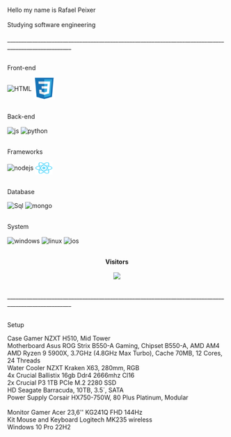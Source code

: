 <br>
Hello my name is Rafael Peixer<br>
<br>
Studying software engineering<br>
<br>
_____________________________________________________________________________________________________
<br>
<br>
  <p>Front-end<br></p>
<div>
  <img align="center" alt="HTML" width="50" src="https://cdn.jsdelivr.net/gh/devicons/devicon/icons/html5/html5-original.svg">    
  <img align="center" alt="CSS" width="50" src="https://raw.githubusercontent.com/devicons/devicon/master/icons/css3/css3-original.svg">
</div>
<br>
  <p>Back-end<br></p>
<div>
  <img align="center" alt="js" width="50" src="https://cdn.jsdelivr.net/gh/devicons/devicon/icons/javascript/javascript-original.svg">
  <img align="center" alt="python" width="50" src="https://cdn.jsdelivr.net/gh/devicons/devicon/icons/python/python-original.svg">
</div>
<br>
  <p>Frameworks<br></p>
<div>
  <img align="center" alt="nodejs" height="30" width="40" src="https://cdn.worldvectorlogo.com/logos/nodejs-icon.svg">
  <img align="center" alt="React" height="30" width="40" src="https://raw.githubusercontent.com/devicons/devicon/master/icons/react/react-original.svg">
</div>
<br>
  <p>Database<br></p>
<div>
  <img align="center" alt="Sql" height="30" width="40" src="https://cdn.jsdelivr.net/gh/devicons/devicon/icons/mysql/mysql-original-wordmark.svg">
  <img align="center" alt="mongo" height="30" width="40" src="https://cdn.jsdelivr.net/gh/devicons/devicon/icons/mongodb/mongodb-original.svg">

  
</div>
<br>
  <p>System<br></p>
<div>
  <img align="center" alt="windows" height="30" width="40" src="https://cdn.jsdelivr.net/gh/devicons/devicon/icons/windows8/windows8-original.svg">
  <img align="center" alt="linux" height="30" width="40" src="https://cdn.jsdelivr.net/gh/devicons/devicon/icons/linux/linux-original.svg">
  <img align="center" alt="ios" height="30" width="40" src="https://cdn.jsdelivr.net/gh/devicons/devicon/icons/apple/apple-original.svg">
</div>

<div align="center">
<br><p align="centre"><b>Visitors</b></p>  
<p align="center"><img align="center" src="https://profile-counter.glitch.me/{rafapeixer}/count.svg" /></p> 
<br>
</div>
_____________________________________________________________________________________________________
<br>
<br>
  <p>Setup<br></p>
<div>
Case Gamer NZXT H510, Mid Tower<br>
Motherboard Asus ROG Strix B550-A Gaming, Chipset B550-A, AMD AM4<br>
AMD Ryzen 9 5900X, 3.7GHz (4.8GHz Max Turbo), Cache 70MB, 12 Cores, 24 Threads<br>
Water Cooler NZXT Kraken X63, 280mm, RGB<br>
4x Crucial Ballistix 16gb Ddr4 2666mhz Cl16<br>
2x Crucial P3 1TB PCIe M.2 2280 SSD<br>
HD Seagate Barracuda, 10TB, 3.5´, SATA<br>
Power Supply Corsair HX750-750W, 80 Plus Platinum, Modular<br>
<br>
Monitor Gamer Acer 23,6'' KG241Q FHD 144Hz<br>
Kit Mouse and Keyboard Logitech MK235 wireless<br>
Windows 10 Pro 22H2<br>
</div>
